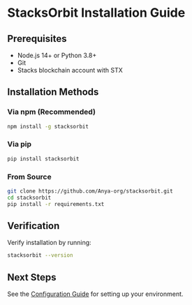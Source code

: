 # StacksOrbit Installation Guide

## Prerequisites

- Node.js 14+ or Python 3.8+
- Git
- Stacks blockchain account with STX

## Installation Methods

### Via npm (Recommended)

```bash
npm install -g stacksorbit
```

### Via pip

```bash
pip install stacksorbit
```

### From Source

```bash
git clone https://github.com/Anya-org/stacksorbit.git
cd stacksorbit
pip install -r requirements.txt
```

## Verification

Verify installation by running:

```bash
stacksorbit --version
```

## Next Steps

See the [Configuration Guide](./configuration.md) for setting up your environment.